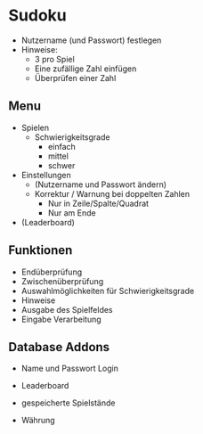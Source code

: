 # Sudoku
- Nutzername (und Passwort) festlegen
- Hinweise:
  - 3 pro Spiel
  - Eine zufällige Zahl einfügen
  - Überprüfen einer Zahl 
## Menu
- Spielen
  - Schwierigkeitsgrade
    - einfach
    - mittel
    - schwer
- Einstellungen
  - (Nutzername und Passwort ändern)
  - Korrektur / Warnung bei doppelten Zahlen
    - Nur in Zeile/Spalte/Quadrat
    - Nur am Ende
- (Leaderboard)

## Funktionen
- Endüberprüfung
- Zwischenüberprüfung
- Auswahlmöglichkeiten für Schwierigkeitsgrade
- Hinweise
- Ausgabe des Spielfeldes
- Eingabe Verarbeitung

## Database Addons
- Name und Passwort Login
- Leaderboard


- gespeicherte Spielstände
- Währung